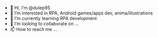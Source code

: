 - 👋 Hi, I’m @dulep95
- 👀 I’m interested in RPA, Android games/apps dev, anima/illustrations
- 🌱 I’m currently learning RPA development
- 💞️ I’m looking to collaborate on ...
- 📫 How to reach me ...

<!---
dulep95/dulep95 is a ✨ special ✨ repository because its `README.md` (this file) appears on your GitHub profile.
You can click the Preview link to take a look at your changes.
--->
